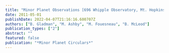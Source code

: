 ```yaml
---
title: "Minor Planet Observations [696 Whipple Observatory, Mt. Hopkins]"
date: 2011-05-01
publishDate: 2022-04-07T21:16:16.600707Z
authors: ["B. Gladman", "M. Ashby", "M. Fouesneau", "B. McLeod"]
publication_types: ["2"]
abstract: ""
featured: false
publication: "*Minor Planet Circulars*"
---
```



